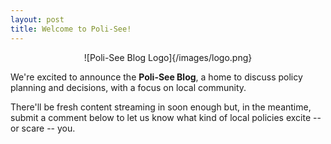 ```yaml
---
layout: post
title: Welcome to Poli-See!
---
```


<center>
  ![Poli-See Blog Logo]{/images/logo.png}
</center>

We're excited to announce the __Poli-See Blog__, a home to discuss policy planning and decisions, with a focus on local community.

There'll be fresh content streaming in soon enough but, in the meantime, submit a comment below to let us know what kind of local policies excite -- or scare -- you.
